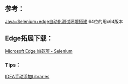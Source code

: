 ## 参考：
[Java+Selenium+edge自动化测试环境搭建](https://www.cnblogs.com/rose24/p/18150701/java-selenium-edge-automatic-testing-environment-construction-1x34im)
64位的用x64版本
## Edge拓展下载：
[Microsoft Edge 加载项 - Selenium](https://microsoftedge.microsoft.com/addons/search/Selenium)
### Tips：
[IDEA手动添加Libraries](https://blog.csdn.net/weixin_44316527/article/details/122432058)